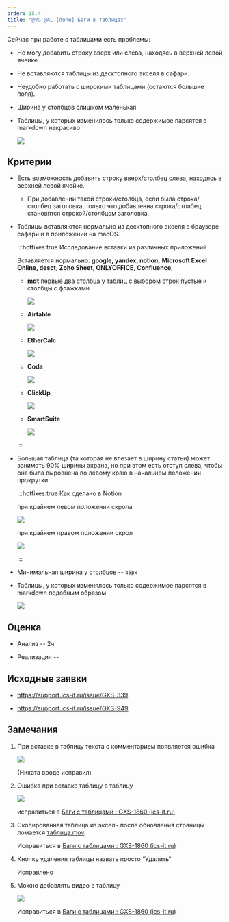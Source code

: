 ```yaml
---
order: 15.4
title: "@VG @AL [done] Баги в таблицах"
---
```


Сейчас при работе с таблицами есть проблемы:

-  Не могу добавить строку вверх или слева, находясь в верхней левой ячейке.

-  Не вставляются таблицы из десктопного экселя в сафари.

-  Неудобно работать с широкими таблицами (остаются большие поля).

-  Ширина у столбцов слишком маленькая

-  Таблицы, у которыx изменилось только содержимое парсятся в markdown некрасиво

   ![](./bagi-tablic-9.png)

## Критерии

-  Есть возможность добавить строку вверх/столбец слева, находясь в верхней левой ячейке.

   -  При добавлении такой строки/столбца, если была строка/столбец заголовка, только что добавленна строка/столбец становятся строкой/столбцом заголовка.

-  Таблицы вставляются нормально из десктопного экселя в браузере сафари и в приложении на macOS.

   :::hotfixes:true Исследование вставки из различных приложений

   Вставляется нормально: **google, yandex, notion,** **Microsoft Excel Online, desct**, **Zoho Sheet**, **ONLYOFFICE**, **Confluence**,

   -  **mdt** первые два столбца у таблиц с выбором строк пустые и столбцы с флажками

      ![](./bagi-tablic-8.png)

   -  **Airtable**

      ![](./bagi-tablic.png)

   -  **EtherCalc**

      ![](./bagi-tablic-4.png)

   -  **Coda**

      ![](./bagi-tablic-5.png)

   -  **ClickUp**

      ![](./bagi-tablic-6.png)

   -  **SmartSuite**

      ![](./bagi-tablic-7.png)

   :::

-  Большая таблица (та которая не влезает в ширину статьи) может занимать 90% ширины экрана, но при этом есть отступ слева, чтобы она была выровнена по левому краю в начальном положении прокрутки.

   :::hotfixes:true Как сделано в Notion

   при крайнем левом положении скрола

   ![](./bagi-tablic-2.png)

   при крайнем правом положении скрол

   ![](./bagi-tablic-3.png)

   :::

-  Минимальная ширина у столбцов -- `45px`

-  Таблицы, у которыx изменялось только содержимое парсятся в markdown подобным образом

   ![](./bagi-tablic-10.png)

## Оценка

-  Анализ -- 2ч

-  Реализация --

## Исходные заявки

-  <https://support.ics-it.ru/issue/GXS-339>

-  <https://support.ics-it.ru/issue/GXS-949>

## Замечания

1. При вставке в таблицу текста с комментарием появляется ошибка

   ![](./bagi-tablic-16.png)

   (Никата вроде исправил)

2. Ошибка при вставке таблицу в таблицу

   ![](./bagi-tablic-15.png)

   исправиться в [Баги с таблицами : GXS-1860 (](https://support.ics-it.ru/issue/GXS-1860)[ics-it.ru](http://ics-it.ru)[)](https://support.ics-it.ru/issue/GXS-1860)

3. Скопированная таблица из эксель после обновления страницы ломается [таблица.mov](./%D1%82%D0%B0%D0%B1%D0%BB%D0%B8%D1%86%D0%B0)

   Исправиться в [Баги с таблицами : GXS-1860 (](https://support.ics-it.ru/issue/GXS-1860)[ics-it.ru](http://ics-it.ru)[)](https://support.ics-it.ru/issue/GXS-1860)

4. Кнопку удаления таблицы назвать просто “Удалить“

   Исправлено

5. Можно добавлять видео в таблицу

   ![](./bagi-tablic-17.png)

   Исправиться в [Баги с таблицами : GXS-1860 (](https://support.ics-it.ru/issue/GXS-1860)[ics-it.ru](http://ics-it.ru)[)](https://support.ics-it.ru/issue/GXS-1860)